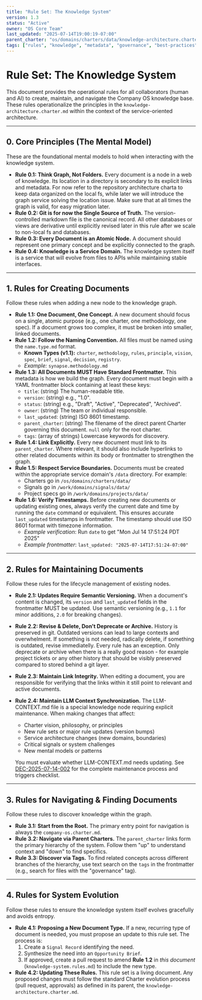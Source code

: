 ```yaml
---
title: "Rule Set: The Knowledge System"
version: 1.3
status: "Active"
owner: "OS Core Team"
last_updated: "2025-07-14T19:00:19-07:00"
parent_charter: "os/domains/charters/data/knowledge-architecture.charter.md"
tags: ["rules", "knowledge", "metadata", "governance", "best-practices", "service-domain", "timestamps"]
---
```


# **Rule Set: The Knowledge System**

This document provides the operational rules for all collaborators (human and AI) to create, maintain, and navigate the Company OS knowledge base. These rules operationalize the principles in the `knowledge-architecture.charter.md` within the context of the service-oriented architecture.

---

## **0. Core Principles (The Mental Model)**

These are the foundational mental models to hold when interacting with the knowledge system.

* **Rule 0.1: Think Graph, Not Folders.** Every document is a node in a web of knowledge. Its location in a directory is secondary to its explicit links and metadata. For now refer to the repository architecture charta to keep data organized on the local fs, while later we will introduce the graph service solving the location issue. Make sure that at all times the graph is valid, for easy migration later.
* **Rule 0.2: Git is for now the Single Source of Truth.** The version-controlled markdown file is the canonical record. All other databases or views are derivative until explicitly revised later in this rule after we scale to non-local fs and databases.
* **Rule 0.3: Every Document is an Atomic Node.** A document should represent one primary concept and be explicitly connected to the graph.
* **Rule 0.4: Knowledge is a Service Domain.** The knowledge system itself is a service that will evolve from files to APIs while maintaining stable interfaces.

---

## **1. Rules for Creating Documents**

Follow these rules when adding a new node to the knowledge graph.

* **Rule 1.1: One Document, One Concept.** A new document should focus on a single, atomic purpose (e.g., one charter, one methodology, one spec). If a document grows too complex, it must be broken into smaller, linked documents.
* **Rule 1.2: Follow the Naming Convention.** All files must be named using the `name.type.md` format.
    * **Known Types (v1.1):** `charter`, `methodology`, `rules`, `principle`, `vision`, `spec`, `brief`, `signal`, `decision`, `registry`.
    * *Example:* `synapse.methodology.md`
* **Rule 1.3: All Documents MUST Have Standard Frontmatter.** This metadata is how we build the graph. Every document must begin with a YAML frontmatter block containing at least these keys:
    * `title`: (string) The human-readable title.
    * `version`: (string) e.g., "1.0".
    * `status`: (string) e.g., "Draft", "Active", "Deprecated", "Archived".
    * `owner`: (string) The team or individual responsible.
    * `last_updated`: (string) ISO 8601 timestamp.
    * `parent_charter`: (string) The filename of the direct parent Charter governing this document. `null` only for the root charter.
    * `tags`: (array of strings) Lowercase keywords for discovery.
* **Rule 1.4: Link Explicitly.** Every new document must link to its `parent_charter`. Where relevant, it should also include hyperlinks to other related documents within its body or frontmatter to strengthen the graph.
* **Rule 1.5: Respect Service Boundaries.** Documents must be created within the appropriate service domain's `/data` directory. For example:
    * Charters go in `/os/domains/charters/data/`
    * Signals go in `/work/domains/signals/data/`
    * Project specs go in `/work/domains/projects/data/`
* **Rule 1.6: Verify Timestamps.** Before creating new documents or updating existing ones, always verify the current date and time by running the `date` command or equivalent. This ensures accurate `last_updated` timestamps in frontmatter. The timestamp should use ISO 8601 format with timezone information.
    * *Example verification*: Run `date` to get "Mon Jul 14 17:51:24 PDT 2025"
    * *Example frontmatter*: `last_updated: "2025-07-14T17:51:24-07:00"`

---

## **2. Rules for Maintaining Documents**

Follow these rules for the lifecycle management of existing nodes.

* **Rule 2.1: Updates Require Semantic Versioning.** When a document's content is changed, its `version` and `last_updated` fields in the frontmatter MUST be updated. Use semantic versioning (e.g., `1.1` for minor additions, `2.0` for breaking changes).
* **Rule 2.2: Revise & Delete, Don't Deprecate or Archive.** History is preserved in git. Outdated versions can lead to large contexts and overwhelment. If something is not needed, radically delete, if something is outdated, revise immediatelly. Every rule has an exception. Only deprecate or archive when there is a really good reason - for example project tickets or any other history that should be visibly preserved compared to stored behind a git layer.
* **Rule 2.3: Maintain Link Integrity.** When editing a document, you are responsible for verifying that the links within it still point to relevant and active documents.
* **Rule 2.4: Maintain LLM Context Synchronization.** The LLM-CONTEXT.md file is a special knowledge node requiring explicit maintenance. When making changes that affect:
    * Charter vision, philosophy, or principles
    * New rule sets or major rule updates (version bumps)
    * Service architecture changes (new domains, boundaries)
    * Critical signals or system challenges
    * New mental models or patterns

    You must evaluate whether LLM-CONTEXT.md needs updating. See [DEC-2025-07-14-002](../../../../work/domains/decisions/data/DEC-2025-07-14-002-llm-context-maintenance.decision.md) for the complete maintenance process and triggers checklist.

---

## **3. Rules for Navigating & Finding Documents**

Follow these rules to discover knowledge within the graph.

* **Rule 3.1: Start from the Root.** The primary entry point for navigation is always the `company-os.charter.md`.
* **Rule 3.2: Navigate via Parent Charters.** The `parent_charter` links form the primary hierarchy of the system. Follow them "up" to understand context and "down" to find specifics.
* **Rule 3.3: Discover via Tags.** To find related concepts across different branches of the hierarchy, use text search on the `tags` in the frontmatter (e.g., search for files with the "governance" tag).

---

## **4. Rules for System Evolution**

Follow these rules to ensure the knowledge system itself evolves gracefully and avoids entropy.

* **Rule 4.1: Proposing a New Document Type.** If a new, recurring type of document is needed, you must propose an update to this rule set. The process is:
    1.  Create a `Signal Record` identifying the need.
    2.  Synthesize the need into an `Opportunity Brief`.
    3.  If approved, create a pull request to amend **Rule 1.2** in *this document* (`knowledge-system.rules.md`) to include the new type.
* **Rule 4.2: Updating These Rules.** This rule set is a living document. Any proposed changes must follow the standard Charter evolution process (pull request, approvals) as defined in its parent, the `knowledge-architecture.charter.md`.
